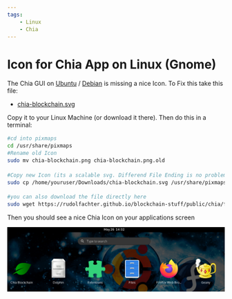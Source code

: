 ```yaml
---
tags:
    - Linux
    - Chia
---
```


# Icon for Chia App on Linux (Gnome)

The Chia GUI on [Ubuntu](https://www.ubuntu.com) / [Debian](https://www.debian.org) is missing a nice Icon. To Fix this take this file:

- [chia-blockchain.svg](files/chia-blockchain.svg)

Copy it to your Linux Machine (or download it there). Then do this in a terminal:

```bash
#cd into pixmaps
cd /usr/share/pixmaps
#Rename old Icon
sudo mv chia-blockchain.png chia-blockchain.png.old

#Copy new Icon (its a scalable svg. Differend File Ending is no problem)
sudo cp /home/youruser/Downloads/chia-blockchain.svg /usr/share/pixmaps

#you can also download the file directly here
sudo wget https://rudolfachter.github.io/blockchain-stuff/public/chia/files/chia-blockchain.svg
```

Then you should see a nice Chia Icon on your applications screen

![](chia_icon_screenshot.png)
